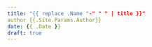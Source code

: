 ```yaml
---
title: "{{ replace .Name "-" " " | title }}"
author {{.Site.Params.Author}}
date: {{ .Date }}
draft: true
---
```

